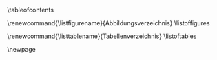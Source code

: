 \tableofcontents

\renewcommand{\listfigurename}{Abbildungsverzeichnis}
\listoffigures

\renewcommand{\listtablename}{Tabellenverzeichnis}
\listoftables

\newpage
